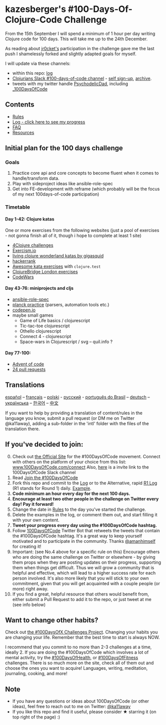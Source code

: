 # kazesberger's #100-Days-Of-Clojure-Code Challenge
From the 15th September I will spend a minimum of 1 hour per day writing Clojure code for 100 days.  This will take me up to the 24th December.  

As reading about [jr0cket's](https://github.com/jr0cket/100-days-of-clojure-code) participation in the challenge gave me the last push I shamelessly forked and slightly adapted goals for myself.

I will update via these channels:

* within this repo: [log](log.md)
* [Clojurians Slack #100-days-of-code channel](https://clojurians.slack.com/) - [self sign-up](https://clojurians.net/), [archive](https://clojurians-log.clojureverse.org/).
* tweets with my twitter handle [PsychodelicDad](https://twitter.com/PsychodelicDad), including [_100DaysOfCode](https://twitter.com/_100DaysOfCode)

## Contents

* [Rules](rules.md)
* [Log - click here to see my progress](log.md)
* [FAQ](FAQ.md)
* [Resources](resources.md)


## Initial plan for the 100 days challenge

### Goals

1. Practice core api and core concepts to become fluent when it comes to handle/transform data.
1. Play with sideproject ideas like ansible-role-spec
1. Get into FE-development with reframe (which probably will be the focus of my next 100days-of-code participation)

### Timetable
 
#### Day 1-42: Clojure katas

One or more exercises from the following websites (just a pool of exercises - not gonna finish all of it, though i hope to complete at least 1 site)

 - [4Clojure challenges](http://www.4clojure.com/)
 - [Exercism.io](https://exercism.io/)
 - [living clojure wonderland katas by gigasquid](https://github.com/gigasquid/wonderland-clojure-katas)
 - [hackerrank](https://www.hackerrank.com)
 - [Awesome kata exercises](https://github.com/gamontal/awesome-katas) with `clojure.test`
 - [ClojureBridge London exercises](https://clojurebridgelondon.github.io/workshop/)
 - [CodeWars](https://www.codewars.com/)
 
#### Day 43-76: miniprojects and cljs

 - [ansible-role-spec](https://github.com/infonova/ansible-role-spec)
 - [planck practice](http://planck-repl.org/) (parsers, automation tools etc.)
 - [codepen.io](https://codepen.io)
 - maybe small games
     - Game of Life basics / clojurescript
     - Tic-tac-toe clojurescript
     - Othello clojurescript
     - Connect 4 - clojurescript
     - Space-wars in Clojurescript / svg – quil.info ?

#### Day 77-100:
- [Advent of code](https://adventofcode.com/)
- [24 pull requests](https://24pullrequests.com/)


## Translations
[español](intl/es/README.md) – [français](intl/fr/FAQ-fr.md) – [polski](intl/pl/README.md) - [русский](intl/ru/README-ru.md) - [português do Brasil](intl/pt-br/LEIAME.md) – [deutsch](intl/de/README.md) – [українська](intl/ua/README-ua.md) – [한국어](intl/ko/README-ko.md) – [中文](intl/ch/README.md)

If you want to help by providing a translation of content/rules in the language you know, submit a pull request (or DM me on Twitter @ka11away), adding a sub-folder in the 'intl' folder with the files of the translation there.

## If you've decided to join:

0.  Check out [the Official Site](http://100daysofcode.com/) for the #100DaysOfCode movement. Connect with others on the platform of your choice from this list: www.100DaysOfCode.com/connect
    Also, [here](https://join.slack.com/t/100xcode/shared_invite/enQtMzA2NzUyODY4MTgyLWM2NzMzYzBmZTcwOTk0MzM2YTI5OWQzM2M3ZTVjZTUyMTE0NDk3ZjdiZmExNGU5Mjg3ODgzZTQxODI3YTNjZjA) is a invite link to the 100DaysOfCode Slack channel
1.  Read [Join the #100DaysOfCode](https://medium.freecodecamp.com/join-the-100daysofcode-556ddb4579e4)
1.  Fork this repo and commit to the [Log](log.md) or to the Alternative, rapid [R1 Log](r1-log.md) (R1 stands for Round 1) daily. [Example](https://github.com/Kallaway/100-days-kallaway-log).
1.  **Code minimum an hour every day for the next 100 days.**
1.  **Encourage at least two other people in the challenge on Twitter every day! Pay it forward!**
1.  Change the date in [Rules](rules.md) to the day you've started the challenge.
1.  Delete the examples in the log, or comment them out, and start filling it with your own content.
1.  **Tweet your progress every day using the #100DaysOfCode hashtag.**
1.  Follow [100DaysOfCode](https://twitter.com/_100DaysOfCode) Twitter Bot that retweets the tweets that contain the #100DaysOfCode hashtag. It's a great way to keep yourself motivated and to participate in the community. Thanks [@amanhimself](https://twitter.com/amanhimself) for creating it!
1.  Important: (see No.4 above for a specific rule on this) Encourage others who are doing the same challenge on Twitter or elsewhere - by giving them props when they are posting updates on their progress, supporting them when things get difficult. Thus we will grow a community that is helpful and effective, which will lead to a higher success rate for each person involved. It's also more likely that you will stick to your own commitment, given that you will get acquainted with a couple people (or more) right away.
1.  If you find a great, helpful resource that others would benefit from, either submit a Pull Request to add it to the repo, or just tweet at me (see info below)

## Want to change other habits?

Check out [the #100DaysOfX Challenges Project](http://100daysofx.com/). Changing your habits you are changing your life. Remember that the best time to start is always NOW.

I recommend that you commit to no more than 2-3 challenges at a time, ideally 2. If you are doing the #100DaysOfCode which involves a lot of mental activity, try the [#100DaysOfHealth](http://100daysofx.com/where-x-is/health/), or [#100DaysOfFitness](http://100daysofx.com/challenges/) challenges. There is so much more on the site, check all of them out and choose the ones you want to acquire! Languages, writing, meditation, journaling, cooking, and more!

## Note

* If you have any questions or ideas about 100DaysOfCode (or other ideas), feel free to reach out to me on Twitter: [@ka11away](https://twitter.com/ka11away)
* If you like this repo and find it useful, please consider &#9733; starring it (on top right of the page) :)
